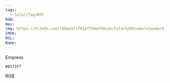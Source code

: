 ```yaml
---
tags:
  - Color/Tag/NTC
RGB:
Hex:
img: https://filedn.com/l0hpzxl1f01yT7GHxtF8cyk/Color%20Snake/standard_csv_to_svg//817377.svg
CMYK:
HSL:
Name:
---
```

Empress
```palette
#817377
```
RGB
